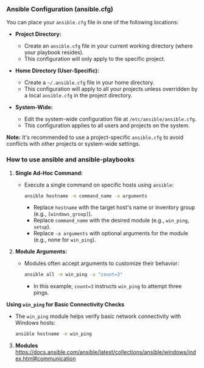 ### Ansible Configuration (ansible.cfg)

You can place your `ansible.cfg` file in one of the following locations:

* **Project Directory:**
  - Create an `ansible.cfg` file in your current working directory (where your playbook resides).
  - This configuration will only apply to the specific project.

* **Home Directory (User-Specific):**
  - Create a `~/.ansible.cfg` file in your home directory.
  - This configuration will apply to all your projects unless overridden by a local `ansible.cfg` in the project directory.

* **System-Wide:**
  - Edit the system-wide configuration file at `/etc/ansible/ansible.cfg`.
  - This configuration applies to all users and projects on the system.

**Note:** It's recommended to use a project-specific `ansible.cfg` to avoid conflicts with other projects or system-wide settings.


### How to use ansible and ansible-playbooks

1. **Single Ad-Hoc Command:**

   - Execute a single command on specific hosts using `ansible`:

     ```bash
     ansible hostname -m command_name -a arguments
     ```

     - Replace `hostname` with the target host's name or inventory group (e.g., `[windows_group]`).
     - Replace `command_name` with the desired module (e.g., `win_ping`, `setup`).
     - Replace `-a arguments` with optional arguments for the module (e.g., none for `win_ping`).

2. **Module Arguments:**

   - Modules often accept arguments to customize their behavior:

     ```bash
     ansible all -m win_ping -a "count=3"
     ```

     - In this example, `count=3` instructs `win_ping` to attempt three pings.

**Using `win_ping` for Basic Connectivity Checks**

- The `win_ping` module helps verify basic network connectivity with Windows hosts:

  ```bash
  ansible hostname -m win_ping
  ```


3. **Modules**
https://docs.ansible.com/ansible/latest/collections/ansible/windows/index.html#communication